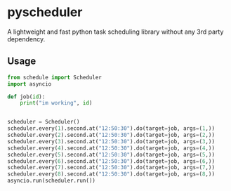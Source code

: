 # pyscheduler
A lightweight and fast python task scheduling library without any 3rd party dependency.

## Usage

```python
from schedule import Scheduler
import asyncio

def job(id):
    print("im working", id)


scheduler = Scheduler()
scheduler.every(1).second.at("12:50:30").do(target=job, args=(1,))
scheduler.every(2).second.at("12:50:30").do(target=job, args=(2,))
scheduler.every(3).second.at("12:50:30").do(target=job, args=(3,))
scheduler.every(4).second.at("12:50:30").do(target=job, args=(4,))
scheduler.every(5).second.at("12:50:30").do(target=job, args=(5,))
scheduler.every(6).second.at("12:50:30").do(target=job, args=(6,))
scheduler.every(7).second.at("12:50:30").do(target=job, args=(7,))
scheduler.every(8).second.at("12:50:30").do(target=job, args=(8,))
asyncio.run(scheduler.run())

```